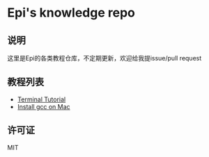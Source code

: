 # Epi's knowledge repo

## 说明
这里是Epi的各类教程仓库，不定期更新，欢迎给我提issue/pull request

## 教程列表
* [Terminal Tutorial](https://github.com/m4XEp1/Epis-Knowledge-Repo/tree/master/Terminal%20Tutorial)
* [Install gcc on Mac](https://github.com/m4XEp1/Epis-Knowledge-Repo/tree/master/Install%20gcc%20on%20Mac)

## 许可证
MIT